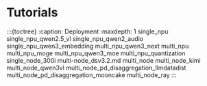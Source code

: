 # Tutorials

:::{toctree}
:caption: Deployment
:maxdepth: 1
single_npu
single_npu_qwen2.5_vl
single_npu_qwen2_audio
single_npu_qwen3_embedding
multi_npu_qwen3_next
multi_npu
multi_npu_moge
multi_npu_qwen3_moe
multi_npu_quantization
single_node_300i
multi-node_dsv3.2.md
multi_node
multi_node_kimi
multi_node_qwen3vl
multi_node_pd_disaggregation_llmdatadist
multi_node_pd_disaggregation_mooncake
multi_node_ray
:::
